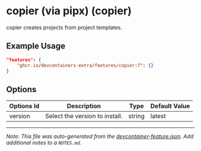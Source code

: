 
# copier (via pipx) (copier)

copier creates projects from project templates.

## Example Usage

```json
"features": {
    "ghcr.io/devcontainers-extra/features/copier:7": {}
}
```

## Options

| Options Id | Description | Type | Default Value |
|-----|-----|-----|-----|
| version | Select the version to install. | string | latest |



---

_Note: This file was auto-generated from the [devcontainer-feature.json](devcontainer-feature.json).  Add additional notes to a `NOTES.md`._
